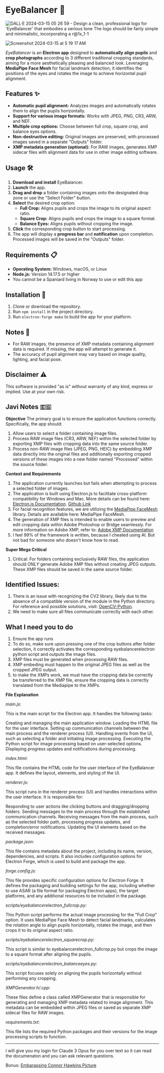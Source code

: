 # **EyeBalancer** 🌟

![DALL·E 2024-03-15 05 26 59 - Design a clean, professional logo for 'EyeBalancer' that embodies a serious tone  The logo should be fairly simple and minimalistic, incorporating a r@1x_1-1](https://github.com/PixelPoser/EyeBalancer/assets/132660500/328cc40c-86df-4319-90c6-75559945fc29)



![Screenshot 2024-03-15 at 5 19 17 AM](https://github.com/PixelPoser/EyeBalancer/assets/132660500/c1db84a9-6dcf-4a7a-b10b-2bb641e744e7)





_EyeBalancer_ is an **Electron app** designed to **automatically align pupils** and **crop photographs** according to 3 different traditional cropping standards, aiming for a more aesthetically pleasing and balanced look. Leveraging **MediaPipe Face Mesh** for facial landmark detection, it identifies the positions of the eyes and rotates the image to achieve horizontal pupil alignment.

## **Features** ✨

- **Automatic pupil alignment:** Analyzes images and automatically rotates them to align the pupils horizontally.
- **Support for various image formats:** Works with JPEG, PNG, CR3, ARW, and NEF.
- **Multiple crop options:** Choose between full crop, square crop, and balance eyes options.
- **Non-destructive editing:** Original images are preserved, with processed images saved in a separate "Outputs" folder.
- **XMP metadata generation (optional):** For RAW images, generates XMP sidecar files with alignment data for use in other image editing software.

## **Usage** 🛠

1. **Download and install** EyeBalancer.
2. **Launch** the app.
3. **Drag and drop** a folder containing images onto the designated drop zone or use the "Select Folder" button.
4. **Select** the desired crop option:
   - **Full Crop:** Aligns pupils and crops the image to its original aspect ratio.
   - **Square Crop:** Aligns pupils and crops the image to a square format.
   - **Balance Eyes:** Aligns pupils without cropping the image.
5. **Click** the corresponding crop button to start processing.
6. The app will display a **progress bar** and **notification** upon completion. Processed images will be saved in the "Outputs" folder.

## **Requirements** 📋

- **Operating System:** Windows, macOS, or Linux
- **Node.js:** Version 14.17.5 or higher
- You cannot be a Spaniard living in Norway to use or edit this app

## **Installation** 🔧

1. Clone or download the repository.
2. Run `npm install` in the project directory.
3. Run `electron-forge make` to build the app for your platform.

## **Notes** 📝

- For RAW images, the presence of XMP metadata containing alignment data is required. If missing, the app will attempt to generate it.
- The accuracy of pupil alignment may vary based on image quality, lighting, and facial pose.

## **Disclaimer** ⚠️

This software is provided "as is" without warranty of any kind, express or implied. Use at your own risk.

## **Javi Notes** 🇪🇸

**Objective**
The primary goal is to ensure the application functions correctly. Specifically, the app should:

1. Allow users to select a folder containing image files.
2. Process RAW image files (CR3, ARW, NEF) within the selected folder by exporting XMP files with cropping data into the same source folder.
3. Process non-RAW image files (JPEG, PNG, HEIC) by embedding XMP data directly into the original files and additionally exporting cropped versions of these images into a new folder named "Processed" within the source folder.

**Context and Requirements**

1. The application currently launches but fails when attempting to process a selected folder of images.
2. The application is built using Electron.js to facilitate cross-platform compatibility for Windows and Mac. More details can be found here: [Electron.js Documentation](https://www.electronjs.org/docs/latest/). [Github Link](https://github.com/electron/electron)
3. For facial recognition features, we are utilizing the [MediaPipe FaceMesh](https://github.com/google/mediapipe/wiki/MediaPipe-Face-Mesh) library. Details are available here: MediaPipe FaceMesh.
4. The generation of XMP files is intended to enable users to preview and edit cropping data within Adobe Photoshop or Bridge seamlessly. For more information on Adobe XMP, refer to: [Adobe XMP Documentation](https://github.com/adobe/XMP-Toolkit-SDK/blob/main/docs/DynamicMediaXMPPartnerGuide.pdf)
5. I feel 99% of the framework is written, because I cheated using AI. But not bad for someone who doesn't know how to read.

**Super Mega Critical**
1. Critical: For folders containing exclusively RAW files, the application should *ONLY* generate Adobe XMP files without creating JPEG outputs. These XMP files should be saved in the same source folder.

## **Identified Issues:**
1. There is an issue with recognizing the CV2 library, likely due to the absence of a compatible version of the module in the Python directory. For reference and possible solutions, visit: [OpenCV-Python](https://pypi.org/project/opencv-python/).
2. We need to make sure all files communicate correctly with each other.

## **What I need you to do**
1. Ensure the app runs
2. To do so, make sure upon pressing one of the crop buttons after folder selection, it correctly activates the corresponding eyebalancerelectron python script and outputs the image files.
3. XMP files must be generated when processing RAW files. 
4. XMP embeding must happen to the original JPEG files as well as the cropped JPEG output.
5. to make the XMPs work, we must have the cropping data be correctly be transferred to the XMP file, ensure the cropping data is correctly translated from the Mediapipe to the XMPs.


**File Explanation**

*main.js:*

This is the main script for the Electron app. It handles the following tasks:

Creating and managing the main application window.
Loading the HTML file for the user interface.
Setting up communication channels between the main process and the renderer process (UI).
Handling events from the UI, such as selecting a folder and initiating image processing.
Executing the Python script for image processing based on user-selected options.
Displaying progress updates and notifications during processing.

*index.html:*

This file contains the HTML code for the user interface of the EyeBalancer app. It defines the layout, elements, and styling of the UI.

*renderer.js:*

This script runs in the renderer process (UI) and handles interactions within the user interface. It is responsible for:

Responding to user actions like clicking buttons and dragging/dropping folders.
Sending messages to the main process through the established communication channels.
Receiving messages from the main process, such as the selected folder path, processing progress updates, and completion/error notifications.
Updating the UI elements based on the received messages.

*package.json:*

This file contains metadata about the project, including its name, version, dependencies, and scripts. It also includes configuration options for Electron Forge, which is used to build and package the app.

*forge.config.js:*

This file provides specific configuration options for Electron Forge. It defines the packaging and building settings for the app, including whether to use ASAR (a file format for packaging Electron apps), the target platforms, and any additional resources to be included in the package.

*scripts/eyebalancerelectron_fullcrop.py:*

This Python script performs the actual image processing for the "Full Crop" option. It uses MediaPipe Face Mesh to detect facial landmarks, calculates the rotation angle to align pupils horizontally, rotates the image, and then crops it to its original aspect ratio.

*scripts/eyebalancerelectron_squarecrop.py:*

This script is similar to eyebalancerelectron_fullcrop.py but crops the image to a square format after aligning the pupils.

*scripts/eyebalancerelectron_balanceeyes.py:*

This script focuses solely on aligning the pupils horizontally without performing any cropping.

*XMPGenerator.h/.cpp:*

These files define a class called XMPGenerator that is responsible for generating and managing XMP metadata related to image alignment. This metadata can be embedded within JPEG files or saved as separate XMP sidecar files for RAW images.

*requirements.txt:*

This file lists the required Python packages and their versions for the image processing scripts to function.


---

I will give you my login for Claude 3 Opus for you over text so it can read the documenaton and you can ask relevant questions. 

Bonus: [Embarassing Connor Hawkins Picture](https://tinyurl.com/kwya9m7h)
